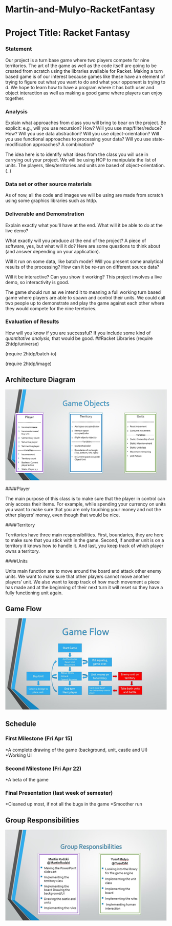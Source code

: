 # Martin-and-Mulyo-RacketFantasy
# Project Title: Racket Fantasy

### Statement

Our project is a turn base game where two players compete for nine territories. The art of the game as well as the code itself are going to be created from scratch using the libraries available for Racket. Making a turn based game is of our interest because games like these have an element of trying to figure out what you want to do and what your opponent is trying to d. We hope to learn how to have a program where it has both user and object interaction as well as making a good game where players can enjoy together. 

### Analysis
Explain what approaches from class you will bring to bear on the project. Be explicit: e.g., will you use recursion? How? Will you use map/filter/reduce? How? Will you use data abstraction? Will you use object-orientation? Will you use functional approaches to processing your data? Will you use state-modification approaches? A combination?

The idea here is to identify what ideas from the class you will use in carrying out your project. 
We will be using HOP to manipulate the list of units. The players, tiles/territories and units are based of object-orientation. (..)

### Data set or other source materials

As of now, all the code and images we will be using are made from scratch using some graphics libraries such as htdp.

### Deliverable and Demonstration
Explain exactly what you'll have at the end. What will it be able to do at the live demo?

What exactly will you produce at the end of the project? A piece of software, yes, but what will it do? Here are some questions to think about (and answer depending on your application).

Will it run on some data, like batch mode? Will you present some analytical results of the processing? How can it be re-run on different source data?

Will it be interactive? Can you show it working? This project involves a live demo, so interactivity is good.

The game should run as we intend it to meaning a full working turn based game where players are able to spawn and control their units. We could call two people up to demonstrate and play the game against each other where they would compete for the nine teretories.


### Evaluation of Results
How will you know if you are successful? 
If you include some kind of _quantitative analysis,_ that would be good.
##Racket Libraries
(require 2htdp/universe)

(require 2htdp/batch-io)

(require 2htdp/image)


## Architecture Diagram
<img src="Architecture_digram.jpg">

####Player

The main purpose of this class is to make sure that the player in control can only access their items. For example, while spending your currency on units you want to make sure that you are only touching your money and not the other players’ money, even though that would be nice.

####Territory

Territories have three main responsibilities. First, boundaries, they are here to make sure that you stick with in the game. Second, if another unit is on a territory it knows how to handle it. And last, you keep track of which player owns a territory.

####Units

Units main function are to move around the board and attack other enemy units. We want to make sure that other players cannot move another players’ unit. We also want to keep track of how much movement a piece has made and at the beginning of their next turn it will reset so they have a fully functioning unit again.

## Game Flow
<img src="game_flow.jpg">


## Schedule

### First Milestone (Fri Apr 15)
*A complete drawing of the game (background, unit, castle and UI)
*Working UI

### Second Milestone (Fri Apr 22)
*A beta of the game

### Final Presentation (last week of semester)
*Cleaned up most, if not all the bugs in the game
*Smoother run

## Group Responsibilities
<img src="group_respons.jpg">
